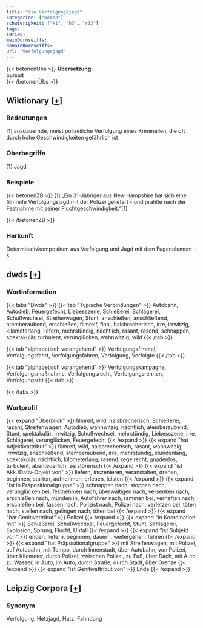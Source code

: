 ```yaml
---
title: "die Verfolgungsjagd"
kategorien: ["Nomen"]
schwierigkeit: ["k1", "h3", "r13"]
tags:
series:
mainDornseiffs:
domainDornseiffs:
url: "Verfolgungsjagd"
---
```


{{< betonenÜbs >}}
**Übersetzung:**  
pursuit  
{{< /betonenÜbs >}}

## Wiktionary [[+](https://de.wiktionary.org/wiki/Verfolgungsjagd)]

### Bedeutungen
[1] ausdauernde, meist polizeiliche Verfolgung eines Kriminellen, die oft durch hohe Geschwindigkeiten gefährlich ist  

### Oberbegriffe
[1] Jagd  

### Beispiele
{{< betonenZB >}}
[1] „Ein 31-Jähriger aus New Hampshire hat sich eine filmreife Verfolgungsjagd mit der Polizei geliefert - und prahlte nach der Festnahme mit seiner Fluchtgeschwindigkeit.“[1]  

{{< /betonenZB >}}
### Herkunft
Determinativkompositum aus Verfolgung und Jagd mit dem Fugenelement -s  



## dwds [[+](https://www.dwds.de/wb/Verfolgungsjagd)]

### Wortinformation
{{< tabs "Dwds" >}}
{{< tab "Typische Verbindungen" >}}
Autobahn, Autodieb, Feuergefecht, Liebesszene, Schießerei, Schlägerei, Schußwechsel, Streifenwagen, Stunt, anschießen, anschließend, atemberaubend, erschießen, filmreif, final, halsbrecherisch, irre, irrwitzig, kilometerlang, liefern, mehrstündig, nächtlich, rasant, rasend, schnappen, spektakulär, turbulent, verunglücken, wahnwitzig, wild
{{< /tab >}}

{{< tab "alphabetisch vorangehend" >}}
Verfolgungsfimmel, Verfolgungsfahrt, Verfolgungsfahren, Verfolgung, Verfolgte
{{< /tab >}}

{{< tab "alphabetisch vorangehend" >}}
Verfolgungskampagne, Verfolgungsmaßnahme, Verfolgungsrecht, Verfolgungsrennen, Verfolgungsritt
{{< /tab >}}

{{< /tabs >}}

### Wortprofil
{{< expand "Überblick" >}} filmreif, wild, halsbrecherisch, Schießerei, rasant, Streifenwagen, Autodieb, wahnwitzig, nächtlich, atemberaubend, Stunt, spektakulär, irrwitzig, Schußwechsel, mehrstündig, Liebesszene, irre, Schlägerei, verunglücken, Feuergefecht {{< /expand >}}
{{< expand "hat Adjektivattribut" >}} filmreif, wild, halsbrecherisch, rasant, wahnwitzig, irrwitzig, anschließend, atemberaubend, irre, mehrstündig, stundenlang, spektakulär, nächtlich, kilometerlang, rasend, regelrecht, gnadenlos, turbulent, abenteuerlich, zerstörerisch {{< /expand >}}
{{< expand "ist Akk./Dativ-Objekt von" >}} liefern, inszenieren, veranstalten, drehen, beginnen, starten, aufnehmen, erleben, leisten {{< /expand >}}
{{< expand "ist in Präpositionalgruppe" >}} schnappen nach, stoppen nach, verunglücken bei, festnehmen nach, überwältigen nach, versenken nach, erschießen nach, münden in, Autofahrer nach, rammen bei, verhaften nach, erschießen bei, fassen nach, Polizist nach, Polizei nach, verletzen bei, töten nach, stellen nach, gelingen nach, töten bei {{< /expand >}}
{{< expand "hat Genitivattribut" >}} Polizei {{< /expand >}}
{{< expand "in Koordination mit" >}} Schießerei, Schußwechsel, Feuergefecht, Stunt, Schlägerei, Explosion, Sprung, Flucht, Unfall {{< /expand >}}
{{< expand "ist Subjekt von" >}} enden, liefern, beginnen, dauern, weitergehen, führen {{< /expand >}}
{{< expand "hat Präpositionalgruppe" >}} mit Streifenwagen, mit Polizei, auf Autobahn, mit Tempo, durch Innenstadt, über Autobahn, von Polizei, über Kilometer, durch Polizei, zwischen Polizei, zu Fuß, über Dach, mit Auto, zu Wasser, in Auto, im Auto, durch Straße, durch Stadt, über Grenze {{< /expand >}}
{{< expand "ist Genitivattribut von" >}} Ende {{< /expand >}}

## Leipzig Corpora [[+](https://corpora.uni-leipzig.de/en/res?word=Verfolgungsjagd&corpusId=deu_newscrawl-public_2018)]


### Synonym
Verfolgung, Hetzjagd, Hatz, Fahndung

